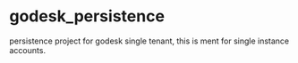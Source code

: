 godesk_persistence
==================

persistence project for godesk single tenant, this is ment for single instance accounts. 
